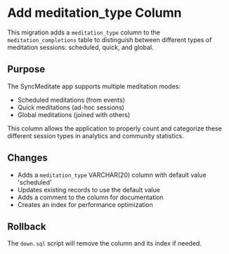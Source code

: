 # Add meditation_type Column

This migration adds a `meditation_type` column to the `meditation_completions` table to distinguish between different types of meditation sessions: scheduled, quick, and global.

## Purpose

The SyncMeditate app supports multiple meditation modes:
- Scheduled meditations (from events)
- Quick meditations (ad-hoc sessions)
- Global meditations (joined with others)

This column allows the application to properly count and categorize these different session types in analytics and community statistics.

## Changes

- Adds a `meditation_type` VARCHAR(20) column with default value 'scheduled'
- Updates existing records to use the default value
- Adds a comment to the column for documentation
- Creates an index for performance optimization

## Rollback

The `down.sql` script will remove the column and its index if needed. 